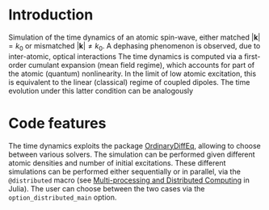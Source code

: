 # Introduction
Simulation of the time dynamics of an atomic spin-wave, either matched $|\mathbf k|=k_0$ or mismatched $|\mathbf k|\neq k_0$. A dephasing phenomenon is observed, due to inter-atomic, optical interactions 
The time dynamics is computed via a first-order cumulant expansion (mean field regime), which accounts for part of the atomic (quantum) nonlinearity. In the limit of low atomic excitation, this is equivalent to the linear (classical) regime of coupled dipoles. The time evolution under this latter condition can be analogously  

# Code features
The time dynamics exploits the package [OrdinaryDiffEq](https://docs.sciml.ai/OrdinaryDiffEq/stable/), allowing to choose between various solvers. 
The simulation can be performed given different atomic densities and number of initial excitations. These different simulations can be performed either sequentially or in parallel, via the `@distributed` macro (see [Multi-processing and Distributed Computing](https://docs.julialang.org/en/v1/manual/distributed-computing/) in Julia). The user can choose between the two cases via the `option_distributed_main` option.

